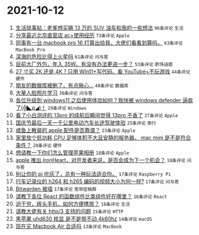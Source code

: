 # 2021-10-12

1. [生活琐事贴：老爹想买辆 13 万的 SUV 油车和我的一些想法](https://www.v2ex.com/t/807299) `96条评论` `生活`
1. [分享最近北京直营店 ac+使用经历](https://www.v2ex.com/t/807236) `73条评论` `Apple`
1. [同事有一台 macbook pro 16 打算出给我，大佬们看看划算吗，](https://www.v2ex.com/t/807267) `63条评论` `MacBook Pro`
1. [深海的危险比得上火星吗](https://www.v2ex.com/t/807210) `61条评论` `问与答`
1. [目前大厂外包，年入 35W。有没有办法更进一步？](https://www.v2ex.com/t/807238) `53条评论` `职场话题`
1. [27 寸买 2K 还是 4K？只用 WIn11+写代码、看 YouTube+不玩游戏](https://www.v2ex.com/t/807282) `44条评论` `硬件`
1. [朋友的数据库被删了，有点揪心...](https://www.v2ex.com/t/807226) `40条评论` `数据库`
1. [大量人脸照片学习](https://www.v2ex.com/t/807214) `30条评论` `问与答`
1. [各位升级到 windows11 之后使用体验如何？我快被 windows defender 逼疯了(╬◣д◢)！](https://www.v2ex.com/t/807331) `29条评论` `Windows`
1. [看了小白测评的 13pro 的续航后瞬间觉得 13pro 不香了](https://www.v2ex.com/t/807290) `27条评论` `Apple`
1. [国庆节最后一天一千公里电动汽车长途驾驶体验](https://www.v2ex.com/t/807369) `25条评论` `旅行`
1. [咸鱼上散装的 apple 配件是否靠谱？](https://www.v2ex.com/t/807234) `23条评论` `Apple`
1. [家里放个低功耗 CPU 足够体积不大且安静的服务器， mac mini 是不是符合条件？](https://www.v2ex.com/t/807240) `20条评论` `硬件`
1. [想请教一下你们怎么管理苹果相册](https://www.v2ex.com/t/807317) `18条评论` `Apple`
1. [apple 推出 IronHeart，对开发者来说，是否会成为下一个机会？](https://www.v2ex.com/t/807191) `18条评论` `问与答`
1. [别让你的 pi 吃灰了，总有一种玩法适合你。](https://www.v2ex.com/t/807249) `17条评论` `Raspberry Pi`
1. [行车记录仪的 h264 和 h265 编码的视频大小为何一样?](https://www.v2ex.com/t/807217) `17条评论` `问与答`
1. [Bitwarden 被墙](https://www.v2ex.com/t/807213) `17条评论` `宽带症候群`
1. [请教下各位 React 的函数组件比类组件好在哪里？](https://www.v2ex.com/t/807306) `16条评论` `React`
1. [迫于穷，砖头手机，如何方便携带？](https://www.v2ex.com/t/807202) `16条评论` `生活`
1. [请教大佬有关 http/3 支持的问题](https://www.v2ex.com/t/807196) `15条评论` `HTTP`
1. [黑苹果 uhd630 核显 是不是带不动 4k60hz](https://www.v2ex.com/t/807265) `14条评论` `macOS`
1. [现在买 Macbook Air 合适吗](https://www.v2ex.com/t/807222) `13条评论` `MacBook`
